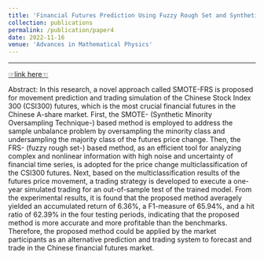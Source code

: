 ```yaml
---
title: 'Financial Futures Prediction Using Fuzzy Rough Set and Synthetic Minority Oversampling Technique'
collection: publications
permalink: /publication/paper4
date: 2022-11-16
venue: 'Advances in Mathematical Physics'
---
```


** **

[☞link here☜](https://www.hindawi.com/journals/amp/2022/7622906/)

Abstract: In this research, a novel approach called SMOTE-FRS is proposed for movement prediction and trading simulation of the Chinese Stock Index 300 (CSI300) futures, which is the most crucial financial futures in the Chinese A-share market. First, the SMOTE- (Synthetic Minority Oversampling Technique-) based method is employed to address the sample unbalance problem by oversampling the minority class and undersampling the majority class of the futures price change. Then, the FRS- (fuzzy rough set-) based method, as an efficient tool for analyzing complex and nonlinear information with high noise and uncertainty of financial time series, is adopted for the price change multiclassification of the CSI300 futures. Next, based on the multiclassification results of the futures price movement, a trading strategy is developed to execute a one-year simulated trading for an out-of-sample test of the trained model. From the experimental results, it is found that the proposed method averagely yielded an accumulated return of 6.36%, a F1-measure of 65.94%, and a hit ratio of 62.39% in the four testing periods, indicating that the proposed method is more accurate and more profitable than the benchmarks. Therefore, the proposed method could be applied by the market participants as an alternative prediction and trading system to forecast and trade in the Chinese financial futures market.
